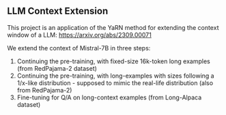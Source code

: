 ## LLM Context Extension

This project is an application of the YaRN method for extending the context window of a LLM: https://arxiv.org/abs/2309.00071

We extend the context of Mistral-7B in three steps:
  1. Continuing the pre-training, with fixed-size 16k-token long examples (from RedPajama-2 dataset)
  2. Continuing the  pre-training, with long-examples with sizes following a 1/x-like distribution - supposed to mimic the real-life distribution (also from RedPajama-2)
  3. Fine-tuning for Q/A on long-context examples (from Long-Alpaca dataset)
